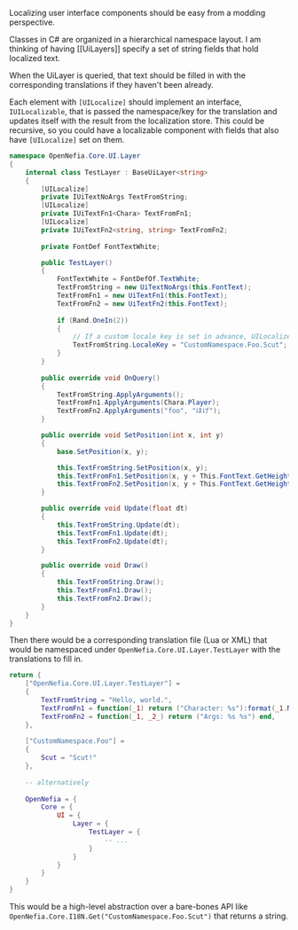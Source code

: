 Localizing user interface components should be easy from a modding perspective.

Classes in C# are organized in a hierarchical namespace layout. I am thinking of having [[UiLayers]] specify a set of string fields that hold localized text.

When the UiLayer is queried, that text should be filled in with the corresponding translations if they haven't been already.

Each element with `[UILocalize]` should implement an interface, `IUILocalizable`, that is passed the namespace/key for the translation and updates itself with the result from the localization store. This could be recursive, so you could have a localizable component with fields that also have `[UILocalize]` set on them.

```csharp
namespace OpenNefia.Core.UI.Layer
{
    internal class TestLayer : BaseUiLayer<string>
    {
        [UILocalize]
        private IUiTextNoArgs TextFromString;
        [UILocalize]
        private IUiTextFn1<Chara> TextFromFn1;
        [UILocalize]
        private IUiTextFn2<string, string> TextFromFn2;
        
        private FontDef FontTextWhite;

        public TestLayer()
        {
            FontTextWhite = FontDefOf.TextWhite;
            TextFromString = new UiTextNoArgs(this.FontText);
            TextFromFn1 = new UiTextFn1(this.FontText);
            TextFromFn2 = new UiTextFn2(this.FontText);
            
            if (Rand.OneIn(2)) 
            {
                // If a custom locale key is set in advance, UILocalize will use it instead of the locale key it generates based on reflection.
                TextFromString.LocaleKey = "CustomNamespace.Foo.Scut";
            }
        }
        
        public override void OnQuery() 
        {
            TextFromString.ApplyArguments();
            TextFromFn1.ApplyArguments(Chara.Player);
            TextFromFn2.ApplyArguments("foo", "ほげ");
        }

        public override void SetPosition(int x, int y)
        {
            base.SetPosition(x, y);

            this.TextFromString.SetPosition(x, y);
            this.TextFromFn1.SetPosition(x, y + This.FontText.GetHeight());
            this.TextFromFn2.SetPosition(x, y + This.FontText.GetHeight() * 2);
        }

        public override void Update(float dt)
        {
            this.TextFromString.Update(dt);
            this.TextFromFn1.Update(dt);
            this.TextFromFn2.Update(dt);
        }

        public override void Draw()
        {
            this.TextFromString.Draw();
            this.TextFromFn1.Draw();
            this.TextFromFn2.Draw();
        }
    }
}
```

Then there would be a corresponding translation file (Lua or XML) that would be namespaced under `OpenNefia.Core.UI.Layer.TestLayer` with the translations to fill in.

```lua
return {
    ["OpenNefia.Core.UI.Layer.TestLayer"] = 
    {
        TextFromString = "Hello, world.",
        TextFromFn1 = function(_1) return ("Character: %s"):format(_1.Name) _end,
        TextFromFn2 = function(_1, _2_) return ("Args: %s %s") end,
    },
    
    ["CustomNamespace.Foo"] = 
    {
        Scut = "Scut!"
    },
    
    -- alternatively
    
    OpenNefia = {
        Core = {
            UI = {
                Layer = {
                    TestLayer = {
                        -- ...
                    }
                }
            }
        }
    }
}
```

This would be a high-level abstraction over a bare-bones API like `OpenNefia.Core.I18N.Get("CustomNamespace.Foo.Scut")` that returns a string.
